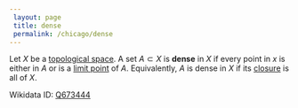 ```yaml
---
 layout: page
 title: dense
 permalink: /chicago/dense
---
```

Let $X$ be a [topological space](https://mathgloss.github.io/MathGloss/topological_space). A set $A \subset X$ is **dense** in $X$ if every point in $x$ is either in $A$ or is a [limit point](https://mathgloss.github.io/MathGloss/limit_point) of $A$. Equivalently, $A$ is dense in $X$ if its [closure](https://mathgloss.github.io/MathGloss/closure) is all of $X$. 

Wikidata ID: [Q673444](https://www.wikidata.org/wiki/Q673444)